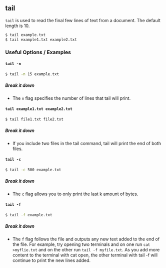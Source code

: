 ---
---

tail
-------
`tail` is used to read the final few lines of text from a document. The default length is 10. 
<!-- one line explanation would go here -->

<!-- minimal example -->
~~~ bash
$ tail example.txt
$ tail example1.txt example2.txt
~~~

<!--more-->

### Useful Options / Examples

#### `tail -n`

~~~ bash
$ tail -n 15 example.txt
~~~

##### Break it down
 * The `n` flag specifies the number of lines that tail will print.

#### `tail example1.txt example2.txt`

~~~bash
$ tail file1.txt file2.txt
~~~

##### Break it down
 * If you include two files in the tail command, tail will print the end of both files. 

#### `tail -c`

~~~bash
$ tail -c 500 example.txt
~~~

##### Break it down
 * The `c` flag allows you to only print the last k amount of bytes.

#### `tail -f`

~~~ bash
$ tail -f example.txt
~~~

##### Break it down
 * The `f` flag follows the file and outputs any new text added to the end of the file. For example, try opening two terminals and on one run `cat >myflie.txt` and on the other run `tail -f myfile.txt`. As you add more content to the terminal with cat open, the other terminal with tail -f will continue to print the new lines added. 
